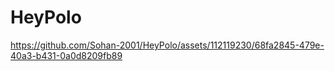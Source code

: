 # HeyPolo
https://github.com/Sohan-2001/HeyPolo/assets/112119230/68fa2845-479e-40a3-b431-0a0d8209fb89

